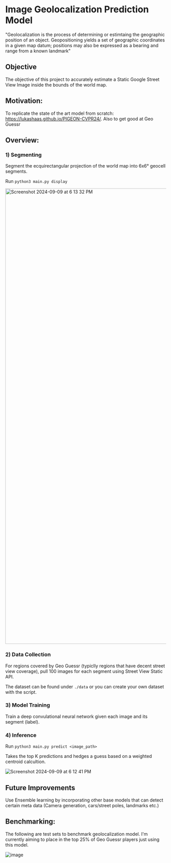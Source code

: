 # Image Geolocalization Prediction Model

"Geolocalization is the process of determining or estimtaing the geographic position of an object. Geopositioning yields a set of geographic coordinates in a given map datum; positions may also be expressed as a bearing and range from a known landmark"

## Objective

The objective of this project to accurately estimate a Static Google Street View Image inside the bounds of the world map.

## Motivation:

To replicate the state of the art model from scratch: https://lukashaas.github.io/PIGEON-CVPR24/. Also to get good at Geo Guessr

## Overview:

### 1) Segmenting

Segment the ecquirectangular projection of the world map into 6x6° geocell segments.

Run `python3 main.py display`

<img width="1422" alt="Screenshot 2024-09-09 at 6 13 32 PM" src="https://github.com/user-attachments/assets/8ad696d1-ba78-4c4d-9f00-31b17bb1aa14">

### 2) Data Collection

For regions covered by Geo Guessr (typiclly regions that have decent street view coverage), pull 100 images for each segment using Street View Static API.

The dataset can be found under `./data` or you can create your own dataset with the script.

### 3) Model Training

Train a deep convulational neural network given each image and its segment (label).

### 4) Inference

Run `python3 main.py predict <image_path>`

Takes the top K predictions and hedges a guess based on a weighted centroid calcultion.

![Screenshot 2024-09-09 at 6 12 41 PM](https://github.com/user-attachments/assets/632d6a62-e40a-4c77-b241-5fedaccd7dc7)

## Future Improvements

Use Ensemble learning by incorporating other base models that can detect certain meta data (Camera generation, cars/street poles, landmarks etc.)

## Benchmarking:

The following are test sets to benchmark geolocalization model. I'm currently aiming to place in the top 25% of Geo Guessr players just using this model.

![image](https://github.com/user-attachments/assets/770c1988-1f53-4839-9325-450f6c5de758)
